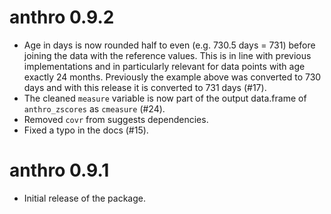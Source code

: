 # anthro 0.9.2

* Age in days is now rounded half to even (e.g. 730.5 days = 731) before joining
  the data with the reference values. This is in line with previous
  implementations and in particularly relevant for data points with
  age exactly 24 months. Previously the example above was converted to 730 days and with
  this release it is converted to 731 days (#17).
* The cleaned `measure` variable is now part of the output data.frame of `anthro_zscores` as `cmeasure` (#24).
* Removed `covr` from suggests dependencies.
* Fixed a typo in the docs (#15).

# anthro 0.9.1

* Initial release of the package.
